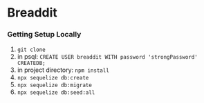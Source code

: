 # Breaddit
### Getting Setup Locally
1. `git clone`
2. in psql: `CREATE USER breaddit WITH password 'strongPassword' CREATEDB;`
3. in project directory: `npm install`
4. `npx sequelize db:create`
5. `npx sequelize db:migrate`
6. `npx sequelize db:seed:all`